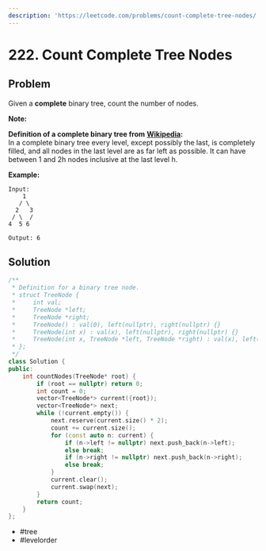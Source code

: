 ```yaml
---
description: 'https://leetcode.com/problems/count-complete-tree-nodes/'
---
```


# 222. Count Complete Tree Nodes

## Problem

Given a **complete** binary tree, count the number of nodes.

**Note:**

**Definition of a complete binary tree from** [**Wikipedia**](http://en.wikipedia.org/wiki/Binary_tree#Types_of_binary_trees)**:**  
 In a complete binary tree every level, except possibly the last, is completely filled, and all nodes in the last level are as far left as possible. It can have between 1 and 2h nodes inclusive at the last level h.

**Example:**

```text
Input: 
    1
   / \
  2   3
 / \  /
4  5 6

Output: 6
```

## Solution

```cpp
/**
 * Definition for a binary tree node.
 * struct TreeNode {
 *     int val;
 *     TreeNode *left;
 *     TreeNode *right;
 *     TreeNode() : val(0), left(nullptr), right(nullptr) {}
 *     TreeNode(int x) : val(x), left(nullptr), right(nullptr) {}
 *     TreeNode(int x, TreeNode *left, TreeNode *right) : val(x), left(left), right(right) {}
 * };
 */
class Solution {
public:
    int countNodes(TreeNode* root) {
        if (root == nullptr) return 0;
        int count = 0;
        vector<TreeNode*> current({root});
        vector<TreeNode*> next;
        while (!current.empty()) {
            next.reserve(current.size() * 2);
            count += current.size();
            for (const auto n: current) {
                if (n->left != nullptr) next.push_back(n->left);
                else break;
                if (n->right != nullptr) next.push_back(n->right);
                else break;
            }
            current.clear();
            current.swap(next);
        }
        return count;
    }
};
```

* \#tree
* \#levelorder

